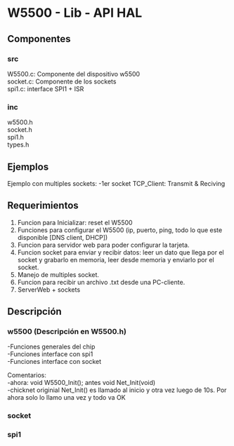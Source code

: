 # W5500 - Lib - API HAL  

## Componentes 

### src  
W5500.c: Componente del dispositivo w5500   
socket.c: Componente de los sockets   
spi1.c: interface SPI1 + ISR  

### inc  
w5500.h  
socket.h    
spi1.h  
types.h  


## Ejemplos  

Ejemplo con multiples sockets:
-1er socket TCP_Client: Transmit & Reciving

## Requerimientos  
1. Funcion para Inicializar: reset el W5500  
2. Funciones para configurar el W5500 (ip, puerto, ping, todo lo que este disponible [DNS client, DHCP])  
3. Funcion para servidor web para poder configurar la tarjeta.
4. Funcion socket para enviar y recibir datos: leer un dato que llega por el socket y grabarlo en memoria, leer desde memoria y enviarlo por el socket.  
5. Manejo de multiples socket.    
6. Funcion para recibir un archivo .txt desde una PC-cliente.       
7. ServerWeb + sockets   
  
## Descripción

### w5500 (Descripción en W5500.h)
-Funciones generales del chip  
-Funciones interface con spi1  
-Funciones interface con socket  

Comentarios:  
-ahora: void W5500_Init(); antes void Net_Init(void)  
-chicknet originial Net_Init() es llamado al inicio y otra vez luego de 10s. Por ahora solo lo llamo una vez y todo va OK  

### socket    

### spi1     







